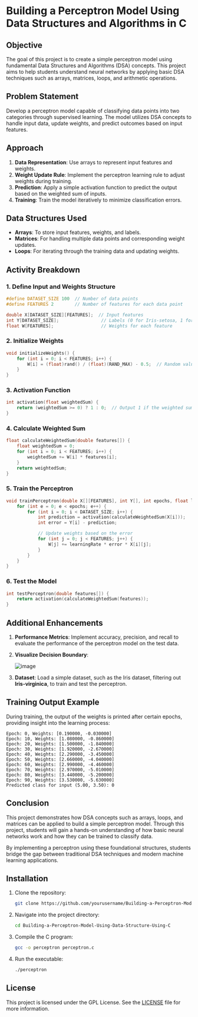 # Building a Perceptron Model Using Data Structures and Algorithms in C

## Objective

The goal of this project is to create a simple perceptron model using fundamental Data Structures and Algorithms (DSA) concepts. This project aims to help students understand neural networks by applying basic DSA techniques such as arrays, matrices, loops, and arithmetic operations.

## Problem Statement

Develop a perceptron model capable of classifying data points into two categories through supervised learning. The model utilizes DSA concepts to handle input data, update weights, and predict outcomes based on input features.

## Approach

1. **Data Representation**: Use arrays to represent input features and weights.
2. **Weight Update Rule**: Implement the perceptron learning rule to adjust weights during training.
3. **Prediction**: Apply a simple activation function to predict the output based on the weighted sum of inputs.
4. **Training**: Train the model iteratively to minimize classification errors.

## Data Structures Used

- **Arrays**: To store input features, weights, and labels.
- **Matrices**: For handling multiple data points and corresponding weight updates.
- **Loops**: For iterating through the training data and updating weights.

## Activity Breakdown

### 1. Define Input and Weights Structure

```c
#define DATASET_SIZE 100  // Number of data points
#define FEATURES 2        // Number of features for each data point

double X[DATASET_SIZE][FEATURES];  // Input features
int Y[DATASET_SIZE];                // Labels (0 for Iris-setosa, 1 for Iris-versicolor)
float W[FEATURES];                  // Weights for each feature
```

### 2. Initialize Weights

```c
void initializeWeights() {
    for (int i = 0; i < FEATURES; i++) {
        W[i] = (float)rand() / (float)(RAND_MAX) - 0.5;  // Random values between -0.5 and 0.5
    }
}
```

### 3. Activation Function

```c
int activation(float weightedSum) {
    return (weightedSum >= 0) ? 1 : 0;  // Output 1 if the weighted sum is positive, else 0
}
```

### 4. Calculate Weighted Sum

```c
float calculateWeightedSum(double features[]) {
    float weightedSum = 0;
    for (int i = 0; i < FEATURES; i++) {
        weightedSum += W[i] * features[i];
    }
    return weightedSum;
}
```

### 5. Train the Perceptron

```c
void trainPerceptron(double X[][FEATURES], int Y[], int epochs, float learningRate) {
    for (int e = 0; e < epochs; e++) {
        for (int i = 0; i < DATASET_SIZE; i++) {
            int prediction = activation(calculateWeightedSum(X[i]));
            int error = Y[i] - prediction;

            // Update weights based on the error
            for (int j = 0; j < FEATURES; j++) {
                W[j] += learningRate * error * X[i][j];
            }
        }
    }
}
```

### 6. Test the Model

```c
int testPerceptron(double features[]) {
    return activation(calculateWeightedSum(features));
}
```

## Additional Enhancements

1. **Performance Metrics**: Implement accuracy, precision, and recall to evaluate the performance of the perceptron model on the test data.
2. **Visualize Decision Boundary**:
   
    ![image](https://github.com/user-attachments/assets/c2b8ca21-a4b4-410f-83f7-ab65a3aef034)

4. **Dataset**: Load a simple dataset, such as the Iris dataset, filtering out **Iris-virginica**, to train and test the perceptron.

## Training Output Example

During training, the output of the weights is printed after certain epochs, providing insight into the learning process:

```
Epoch: 0, Weights: [0.190000, -0.030000]
Epoch: 10, Weights: [1.080000, -0.860000]
Epoch: 20, Weights: [1.500000, -1.840000]
Epoch: 30, Weights: [1.920000, -2.670000]
Epoch: 40, Weights: [2.290000, -3.450000]
Epoch: 50, Weights: [2.660000, -4.040000]
Epoch: 60, Weights: [2.990000, -4.460000]
Epoch: 70, Weights: [2.970000, -5.010000]
Epoch: 80, Weights: [3.440000, -5.200000]
Epoch: 90, Weights: [3.530000, -5.630000]
Predicted class for input (5.00, 3.50): 0
```

## Conclusion

This project demonstrates how DSA concepts such as arrays, loops, and matrices can be applied to build a simple perceptron model. Through this project, students will gain a hands-on understanding of how basic neural networks work and how they can be trained to classify data.

By implementing a perceptron using these foundational structures, students bridge the gap between traditional DSA techniques and modern machine learning applications.

## Installation

1. Clone the repository:
   ```bash
   git clone https://github.com/yourusername/Building-a-Perceptron-Model-Using-Data-Structure-Using-C.git
   ```

2. Navigate into the project directory:
   ```bash
   cd Building-a-Perceptron-Model-Using-Data-Structure-Using-C
   ```

3. Compile the C program:
   ```bash
   gcc -o perceptron perceptron.c
   ```

4. Run the executable:
   ```bash
   ./perceptron
   ```

## License

This project is licensed under the GPL License. See the [LICENSE](LICENSE) file for more information.

